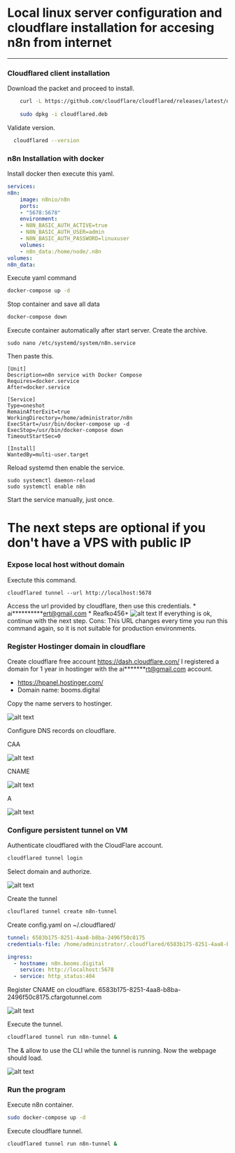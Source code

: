 # Local linux server configuration and cloudflare installation for accesing n8n from internet
---
### Cloudflared client installation
Download the packet and proceed to install.
  ```bash
      curl -L https://github.com/cloudflare/cloudflared/releases/latest/download/cloudflared-linux-amd64.deb -o cloudflared.deb
      
      sudo dpkg -i cloudflared.deb
  ```
Validate version.
  ```bash
    cloudflared --version
  ```
### n8n Installation with docker
Install docker then execute this yaml.
```yaml
services:
n8n:
    image: n8nio/n8n
    ports:
    - "5678:5678"
    environment:
    - N8N_BASIC_AUTH_ACTIVE=true
    - N8N_BASIC_AUTH_USER=admin
    - N8N_BASIC_AUTH_PASSWORD=linuxuser
    volumes:
    - n8n_data:/home/node/.n8n
volumes:
n8n_data:
```
Execute yaml command
```bash
docker-compose up -d
```
Stop container and save all data
```bash
docker-compose down
```
Execute container automatically after start server.
Create the archive.
```
sudo nano /etc/systemd/system/n8n.service
```
Then paste this.
```
[Unit]
Description=n8n service with Docker Compose
Requires=docker.service
After=docker.service

[Service]
Type=oneshot
RemainAfterExit=true
WorkingDirectory=/home/administrator/n8n
ExecStart=/usr/bin/docker-compose up -d
ExecStop=/usr/bin/docker-compose down
TimeoutStartSec=0

[Install]
WantedBy=multi-user.target
```
Reload systemd then enable the service.
```
sudo systemctl daemon-reload
sudo systemctl enable n8n
```
Start the service manually, just once.
# The next steps are optional if you don't have a VPS with public IP
### Expose local host without domain
Exectute this command.
  ```
  cloudflared tunnel --url http://localhost:5678
  ```
Access the url provided by cloudflare, then use this credentials.
    * ai**********ert@gmail.com
    * Reafko456+
    ![alt text](image.png)
If everything is ok, continue with the next step.
Cons: This URL changes every time you run this command again, so it is not suitable for production environments.

### Register Hostinger domain in cloudflare
Create cloudflare free account https://dash.cloudflare.com/
I registered a domain for 1 year in hostinger with the ai*******rt@gmail.com account.
* https://hpanel.hostinger.com/
* Domain name: booms.digital

Copy the name servers to hostinger.

![alt text](image-5.png)

Configure DNS records on cloudflare.

CAA

![alt text](image-1.png)

CNAME

![alt text](image-2.png)

A

![alt text](image-3.png)

### Configure persistent tunnel on VM
Authenticate cloudflared with the CloudFlare account.
```bash
cloudflared tunnel login
```
Select domain and authorize.

![alt text](image-4.png)

Create the tunnel
```bash
clouflared tunnel create n8n-tunnel
```
Create config.yaml on ~/.cloudflared/
```yaml
tunnel: 6583b175-8251-4aa8-b8ba-2496f50c8175
credentials-file: /home/administrator/.cloudflared/6583b175-8251-4aa8-b8ba-2496f50c8175.json

ingress:
  - hostname: n8n.booms.digital
    service: http://localhost:5678
  - service: http_status:404
```
Register CNAME on cloudflare.
6583b175-8251-4aa8-b8ba-2496f50c8175.cfargotunnel.com

  ![alt text](image-6.png)

Execute the tunnel.
```bash
cloudflared tunnel run n8n-tunnel &
```
The & allow to use the CLI while the tunnel is running.
Now the webpage should load.

  ![alt text](image-7.png)

### Run the program
Execute n8n container.
```bash
sudo docker-compose up -d
```
Execute cloudflare tunnel.
```bash
cloudflared tunnel run n8n-tunnel &
```
